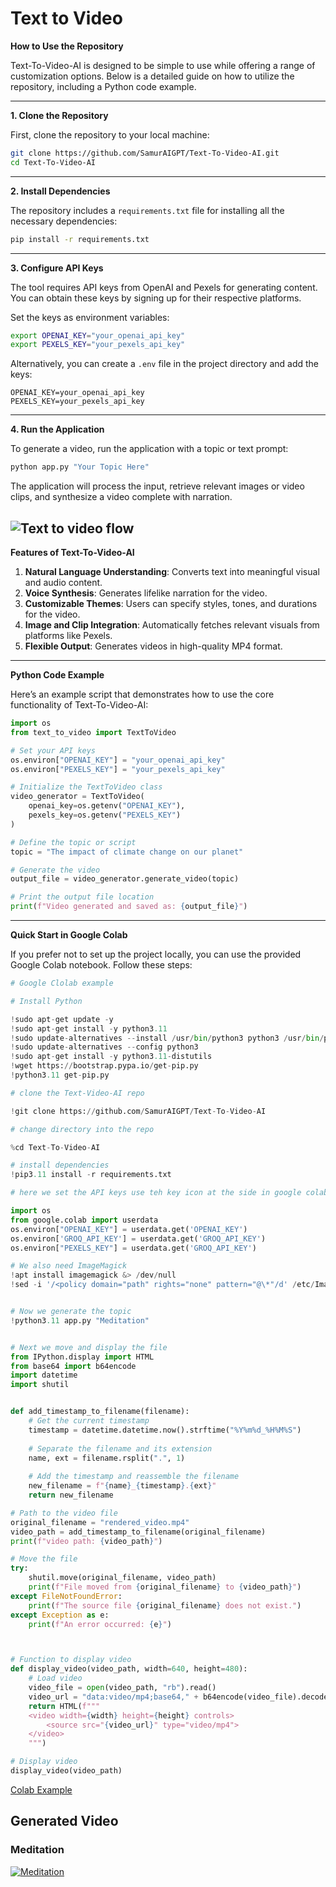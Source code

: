 # Text to Video

**How to Use the Repository**

Text-To-Video-AI is designed to be simple to use while offering a range of customization options. Below is a detailed guide on how to utilize the repository, including a Python code example.

---

**1. Clone the Repository**

First, clone the repository to your local machine:

```bash
git clone https://github.com/SamurAIGPT/Text-To-Video-AI.git
cd Text-To-Video-AI
```

---

**2. Install Dependencies**

The repository includes a `requirements.txt` file for installing all the necessary dependencies:

```bash
pip install -r requirements.txt
```

---

**3. Configure API Keys**

The tool requires API keys from OpenAI and Pexels for generating content. You can obtain these keys by signing up for their respective platforms.

Set the keys as environment variables:

```bash
export OPENAI_KEY="your_openai_api_key"
export PEXELS_KEY="your_pexels_api_key"
```

Alternatively, you can create a `.env` file in the project directory and add the keys:

```
OPENAI_KEY=your_openai_api_key
PEXELS_KEY=your_pexels_api_key
```

---

**4. Run the Application**

To generate a video, run the application with a topic or text prompt:

```bash
python app.py "Your Topic Here"
```

The application will process the input, retrieve relevant images or video clips, and synthesize a video complete with narration.

![Text to video flow](img\text_to_video_process.png "Text to video flow")
---

**Features of Text-To-Video-AI**

1. **Natural Language Understanding**: Converts text into meaningful visual and audio content.
2. **Voice Synthesis**: Generates lifelike narration for the video.
3. **Customizable Themes**: Users can specify styles, tones, and durations for the video.
4. **Image and Clip Integration**: Automatically fetches relevant visuals from platforms like Pexels.
5. **Flexible Output**: Generates videos in high-quality MP4 format.

---

**Python Code Example**

Here’s an example script that demonstrates how to use the core functionality of Text-To-Video-AI:

```python
import os
from text_to_video import TextToVideo

# Set your API keys
os.environ["OPENAI_KEY"] = "your_openai_api_key"
os.environ["PEXELS_KEY"] = "your_pexels_api_key"

# Initialize the TextToVideo class
video_generator = TextToVideo(
    openai_key=os.getenv("OPENAI_KEY"),
    pexels_key=os.getenv("PEXELS_KEY")
)

# Define the topic or script
topic = "The impact of climate change on our planet"

# Generate the video
output_file = video_generator.generate_video(topic)

# Print the output file location
print(f"Video generated and saved as: {output_file}")
```

---

**Quick Start in Google Colab**

If you prefer not to set up the project locally, you can use the provided Google Colab notebook. Follow these steps:

```Python
# Google Clolab example

# Install Python

!sudo apt-get update -y
!sudo apt-get install -y python3.11
!sudo update-alternatives --install /usr/bin/python3 python3 /usr/bin/python3.11 1
!sudo update-alternatives --config python3
!sudo apt-get install -y python3.11-distutils
!wget https://bootstrap.pypa.io/get-pip.py
!python3.11 get-pip.py

# clone the Text-Video-AI repo

!git clone https://github.com/SamurAIGPT/Text-To-Video-AI

# change directory into the repo

%cd Text-To-Video-AI

# install dependencies
!pip3.11 install -r requirements.txt

# here we set the API keys use teh key icon at the side in google colab to add key values

import os
from google.colab import userdata
os.environ["OPENAI_KEY"] = userdata.get('OPENAI_KEY')
os.environ['GROQ_API_KEY'] = userdata.get('GROQ_API_KEY')
os.environ["PEXELS_KEY"] = userdata.get('GROQ_API_KEY')

# We also need ImageMagick
!apt install imagemagick &> /dev/null
!sed -i '/<policy domain="path" rights="none" pattern="@\*"/d' /etc/ImageMagick-6/policy.xml


# Now we generate the topic
!python3.11 app.py "Meditation"


# Next we move and display the file
from IPython.display import HTML
from base64 import b64encode
import datetime
import shutil


def add_timestamp_to_filename(filename):
    # Get the current timestamp
    timestamp = datetime.datetime.now().strftime("%Y%m%d_%H%M%S")
    
    # Separate the filename and its extension
    name, ext = filename.rsplit(".", 1)
    
    # Add the timestamp and reassemble the filename
    new_filename = f"{name}_{timestamp}.{ext}"
    return new_filename

# Path to the video file
original_filename = "rendered_video.mp4"
video_path = add_timestamp_to_filename(original_filename)
print(f"video path: {video_path}")

# Move the file
try:
    shutil.move(original_filename, video_path)
    print(f"File moved from {original_filename} to {video_path}")
except FileNotFoundError:
    print(f"The source file {original_filename} does not exist.")
except Exception as e:
    print(f"An error occurred: {e}")



# Function to display video
def display_video(video_path, width=640, height=480):
    # Load video
    video_file = open(video_path, "rb").read()
    video_url = "data:video/mp4;base64," + b64encode(video_file).decode()
    return HTML(f"""
    <video width={width} height={height} controls>
        <source src="{video_url}" type="video/mp4">
    </video>
    """)

# Display video
display_video(video_path)

```

[Colab Example](https://github.com/ernanhughes/youtube-summarizer/blob/main/Text_to_Video.ipynb)


## Generated Video 


### Meditation


[![Meditation](img\meditation.png)](https://youtu.be/A1cM6r0iPU8)


